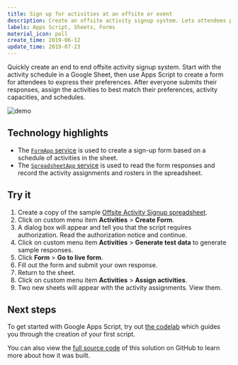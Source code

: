 ```yaml
---
title: Sign up for activities at an offsite or event
description: Create an offsite activity signup system. Lets attendees pick their preferred activities via a form and fairly assigns them based on availability.
labels: Apps Script, Sheets, Forms
material_icon: poll
create_time: 2019-06-12
update_time: 2019-07-23
---
```


Quickly create an end to end offsite activity signup system. Start with the activity schedule in a Google Sheet, then
use Apps Script to create a form for attendees to express their preferences. After everyone submits their responses,
assign the activities to best match their preferences, activity capacities, and schedules.

![demo][screenshot]

## Technology highlights

- The [`FormApp` service][formapp-docs]
  is used to create a sign-up form based on a schedule of activities in the sheet.
- The [`SpreadsheetApp` service][spreadsheetapp-docs]
  is used to read the form responses and record the activity assignments and rosters
  in the spreadsheet.
  
## Try it

1. Create a copy of the sample [Offsite Activity Signup spreadsheet][sheet].
1. Click on custom menu item **Activities** > **Create Form**.
1. A dialog box will appear and tell you that the script requires authorization. Read the authorization notice
   and continue.
1. Click on custom menu item **Activities** > **Generate test data** to generate sample responses.
1. Click **Form** > **Go to live form**.
1. Fill out the form and submit your own response.
1. Return to the sheet.
1. Click on custom menu item **Activities** > **Assign activities**.
1. Two new sheets will appear with the activity assignments. View them.

## Next steps

To get started with Google Apps Script, try out [the codelab][codelab]
which guides you through the creation of your first script.

You can also view the [full source code][github] of this solution on GitHub to
learn more about how it was built.

[screenshot]: https://cdn.jsdelivr.net/gh/gsuitedevs/solutions@master/offsite-activity-signup/screenshot.png
[sheet]: https://docs.google.com/spreadsheets/d/1oAY9-EclfLWcxpxGcyqA47Y_SBdxOvX0wffYUFFxjZY/copy
[codelab]: https://codelabs.developers.google.com/codelabs/apps-script-intro
[github]: https://github.com/gsuitedevs/solutions/blob/master/offsite-activity-signup
[formapp-docs]: https://developers.google.com/apps-script/reference/forms/form-app
[spreadsheetapp-docs]: https://developers.google.com/apps-script/reference/spreadsheet/spreadsheet-app
